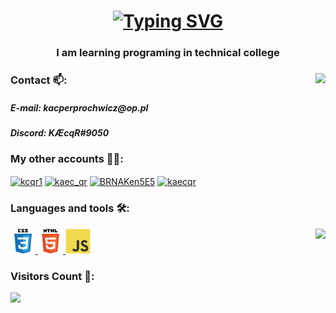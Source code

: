 

<h1 align="center"><a href="https://git.io/typing-svg"><img src="https://readme-typing-svg.demolab.com?font=Fira+Code&size=30&pause=1000&center=true&width=435&lines=Hi!+%F0%9F%91%8B+I'm+Kacper" alt="Typing SVG" /></a> </h1>
<h3 align="center">I am learning programing in technical college</h3>

<h3 align="left">Contact 📫: <img align="right" src="https://github-readme-stats.vercel.app/api?username=kaecqr&show_icons=true&theme=city_lights" /></h3>


<h5>E-mail: kacperprochwicz@op.pl</h5>
<h5>Discord: KÆcqR#9050</h5>


<h3 align="left">My other accounts 🐱‍👤:</h3>
<p align="left">
<a href="https://twitter.com/kcqr1" target="blank"><img align="center" src="https://raw.githubusercontent.com/rahuldkjain/github-profile-readme-generator/master/src/images/icons/Social/twitter.svg" alt="kcqr1" height="30" width="40" /></a>
<a href="https://instagram.com/kaec_qr" target="blank"><img align="center" src="https://raw.githubusercontent.com/rahuldkjain/github-profile-readme-generator/master/src/images/icons/Social/instagram.svg" alt="kaec_qr" height="30" width="40" /></a>
<a href="https://discord.gg/BRNAKen5E5" target="blank"><img align="center" src="https://raw.githubusercontent.com/rahuldkjain/github-profile-readme-generator/master/src/images/icons/Social/discord.svg" alt="BRNAKen5E5" height="30" width="40" /></a>
<a href="https://codepen.io/kaecqr" target="blank"><img align="center" src="https://raw.githubusercontent.com/rahuldkjain/github-profile-readme-generator/master/src/images/icons/Social/codepen.svg" alt="kaecqr" height="30" width="40" /></a>
</p>


<h3 align="left">Languages and tools 🛠: </h3>
<p align="left"> <img align="right" src="https://github-readme-streak-stats.herokuapp.com?user=KAEcqR&theme=city-lights&border=DDDDDD)](https://git.io/streak-stats)">
<a href="https://www.w3schools.com/css/" target="_blank" rel="noreferrer"> <img src="https://raw.githubusercontent.com/devicons/devicon/master/icons/css3/css3-original-wordmark.svg" alt="css3" width="40" height="40"/> </a> <a href="https://www.w3.org/html/" target="_blank" rel="noreferrer"> <img src="https://raw.githubusercontent.com/devicons/devicon/master/icons/html5/html5-original-wordmark.svg" alt="html5" width="40" height="40"/> </a> <a href="https://developer.mozilla.org/en-US/docs/Web/JavaScript" target="_blank" rel="noreferrer"> <img src="https://raw.githubusercontent.com/devicons/devicon/master/icons/javascript/javascript-original.svg" alt="javascript" width="40" height="40"/> </a> 
</p>

<h3 align="left">Visitors Count 👀:</h3>
<img src="https://profile-counter.glitch.me/KAEcqR/count.svg" />



